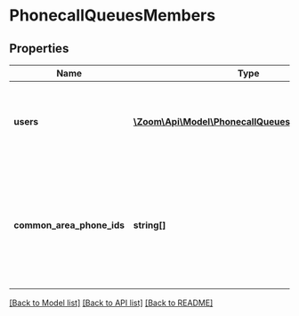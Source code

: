 # PhonecallQueuesMembers

## Properties
Name | Type | Description | Notes
------------ | ------------- | ------------- | -------------
**users** | [**\Zoom\Api\Model\PhonecallQueuesMembersUsers[]**](PhonecallQueuesMembersUsers.md) | Users object. Provide either the id (userId) field or the email address of the user. | [optional] 
**common_area_phone_ids** | **string[]** | **Optional**&lt;br&gt; Unique identifier of the [Common Area Phone](https://support.zoom.us/hc/en-us/articles/360028516231-Managing-Common-Area-Phones). This can be retrieved from the List Common Area Phones API. | [optional] 

[[Back to Model list]](../README.md#documentation-for-models) [[Back to API list]](../README.md#documentation-for-api-endpoints) [[Back to README]](../README.md)


